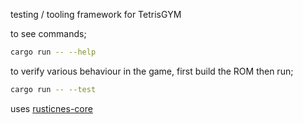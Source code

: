 testing / tooling framework for TetrisGYM

to see commands;

```bash
cargo run -- --help
```

to verify various behaviour in the game, first build the ROM then run;

```bash
cargo run -- --test
```

uses [rusticnes-core](https://github.com/zeta0134/rusticnes-core)
